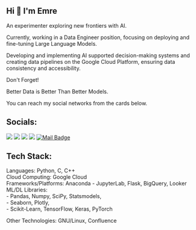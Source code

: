 
## **Hi 👋 I'm Emre**

An experimenter exploring new frontiers with AI.

Currently, working in a Data Engineer position, focusing on deploying and fine-tuning Large Language Models.

Developing and implementing AI supported decision-making systems and creating data pipelines on the Google Cloud Platform, ensuring data consistency and accessibility.



Don't Forget!

<bold>Better Data is Better Than Better Models.</bold>



You can reach my social networks from the cards below.





## Socials:
[![](https://img.shields.io/badge/-Linkedin-506FA4?style=for-the-badge&logo=linkedin&logoColor=white)](https://www.linkedin.com/in/yesilyurtemre/)
[![](https://img.shields.io/badge/-twitter-5671A0?style=for-the-badge&logo=twitter&logoColor=white)](https://twitter.com/yesilyurttemre)
[![](https://img.shields.io/badge/-Kaggle-5C739B?style=for-the-badge&logo=kaggle&logoColor=white)](https://www.kaggle.com/yesilyurttemre)
[![](https://img.shields.io/badge/-Medium-627697?style=for-the-badge&logo=medium&logoColor=white)](https://medium.com/@emreyesilyurt)
[![Mail Badge](https://img.shields.io/badge/-GMAIL-687892?style=for-the-badge&logo=gmail&logoColor=white)](mailto:emre@yesilyurt.dev)

## Tech Stack:
Languages: Python, C, C++ <br>
Cloud Computing: Google Cloud <br>
Frameworks/Platforms: Anaconda - JupyterLab, Flask, BigQuery, Looker <br>
ML/DL Libraries:<br>
                - Pandas, Numpy, SciPy, Statsmodels, <br>
                - Seaborn, Plotly, <br>
                - Scikit-Learn, TensorFlow, Keras, PyTorch <br>

Other Technologies: GNU/Linux, Confluence <br>
